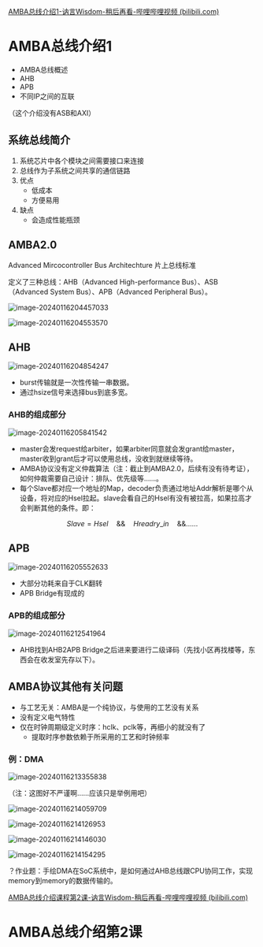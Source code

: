 [AMBA总线介绍1-讷言Wisdom-稍后再看-哔哩哔哩视频 (bilibili.com)](https://www.bilibili.com/list/watchlater?oid=984808855&bvid=BV1Jt4y1n7B5&spm_id_from=333.1007.top_right_bar_window_view_later.content.click)

# AMBA总线介绍1

- AMBA总线概述
- AHB
- APB
- 不同IP之间的互联

 （这个介绍没有ASB和AXI）

## 系统总线简介

1. 系统芯片中各个模块之间需要接口来连接
2. 总线作为子系统之间共享的通信链路
3. 优点
   - 低成本
   - 方便易用
4. 缺点
   - 会造成性能瓶颈



## AMBA2.0

Advanced Mircocontroller Bus Architechture 片上总线标准

定义了三种总线：AHB（Advanced High-performance Bus）、ASB（Advanced System Bus）、APB（Advanced Peripheral Bus）。

![image-20240116204457033](amba.assets/image-20240116204457033.png)

![image-20240116204553570](amba.assets/image-20240116204553570.png)



## AHB

![image-20240116204854247](amba.assets/image-20240116204854247.png)

- burst传输就是一次性传输一串数据。
- 通过hsize信号来选择bus到底多宽。

### AHB的组成部分

![image-20240116205841542](amba.assets/image-20240116205841542.png)

- master会发request给arbiter，如果arbiter同意就会发grant给master，master收到grant后才可以使用总线，没收到就继续等待。
- AMBA协议没有定义仲裁算法（注：截止到AMBA2.0，后续有没有待考证），如何仲裁需要自己设计：排队、优先级等……。
- 每个Slave都对应一个地址的Map，decoder负责通过地址Addr解析是哪个从设备，将对应的Hsel拉起。slave会看自己的Hsel有没有被拉高，如果拉高才会判断其他的条件。即：

$$
Slave = Hsel\quad\&\&\quad Hreadry\_in\quad\&\&……
$$



## APB

![image-20240116205552633](amba.assets/image-20240116205552633.png)

- 大部分功耗来自于CLK翻转
- APB Bridge有现成的



### APB的组成部分

![image-20240116212541964](amba.assets/image-20240116212541964.png)

- AHB找到AHB2APB Bridge之后进来要进行二级译码（先找小区再找楼等，东西会在收发室先存以下）。



## AMBA协议其他有关问题

- 与工艺无关：AMBA是一个纯协议，与使用的工艺没有关系
- 没有定义电气特性
- 仅在时钟周期级定义时序：hclk、pclk等，再细小的就没有了
  - 提取时序参数依赖于所采用的工艺和时钟频率

### 例：DMA

![image-20240116213355838](amba.assets/image-20240116213355838.png)

（注：这图好不严谨啊……应该只是举例用吧）

![image-20240116214059709](amba.assets/image-20240116214059709.png)

![image-20240116214126953](amba.assets/image-20240116214126953.png)

![image-20240116214146030](amba.assets/image-20240116214146030.png)

![image-20240116214154295](amba.assets/image-20240116214154295.png)

？作业题：手绘DMA在SoC系统中，是如何通过AHB总线跟CPU协同工作，实现memory到memory的数据传输的。



[AMBA总线介绍课程第2课-讷言Wisdom-稍后再看-哔哩哔哩视频 (bilibili.com)](https://www.bilibili.com/list/watchlater?oid=899822691&bvid=BV1PN4y1c7W4&spm_id_from=333.1007.top_right_bar_window_view_later.content.click)

# AMBA总线介绍第2课

